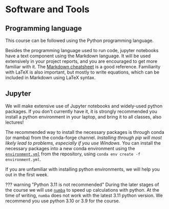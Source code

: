 # Software and Tools


## Programming language

This course can be followed using the Python programming language.

Besides the programming language used to run code, jupyter notebooks have a text component using the Markdown language. It will be used extensively in your project reports, and you are encouraged to get more familiar with it. The [Markdown cheatsheet](https://github.com/adam-p/markdown-here/wiki/Markdown-Cheatsheet) is a good reference. Familiarity with LaTeX is also important, but mostly to write equations, which can be included in Markdown using LaTeX syntax.

## Jupyter


We will make extensive use of Jupyter notebooks and widely-used python packages. If you don't currently have it, it is strongly recommended you install a python environment in your laptop, and bring it to all classes, also lectures! 

The recommended way to install the necessary packages is through conda (or mamba) from the conda-forge channel. *Installing through pip will most likely lead to problems, especially if you use Windows.* You can install the necessary packages into a new conda environment using the [`environment.yml`](https://github.com/tiagopereira/rtsa2023/blob/master/environment.yml) from the repository, using `conda env create -f environment.yml`.

If you are unfamiliar with installing python environments, we will help you out in the first week.

??? warning "Python 3.11 is not recommended"
    During the later stages of the course we will use [`numba`](https://numba.pydata.org/) to speed up calculations with python. At the time of writing, `numba` does not work with the latest 3.11 python version. We recommend you use python 3.10 or 3.9 for the course.

